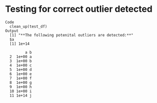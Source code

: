 # Testing for correct outlier detected

    Code
      clean_up(test_df)
    Output
      [1] "**The following potenital outliers are detected:**"
      $a
      [1] 1e+14
      
             a b
      2  1e+00 a
      3  1e+00 b
      4  1e+00 c
      5  1e+00 d
      6  1e+00 e
      7  1e+00 f
      8  1e+00 g
      9  1e+00 h
      10 1e+00 i
      11 1e+14 j

